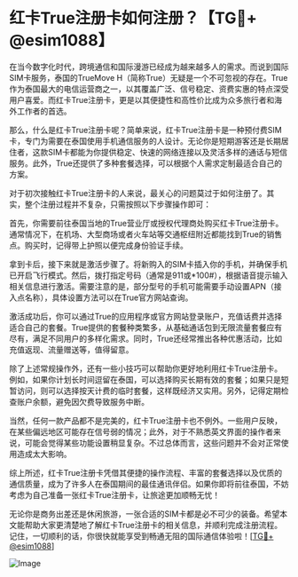 # 红卡True注册卡如何注册？【TG💪+ @esim1088】

在当今数字化时代，跨境通信和国际漫游已经成为越来越多人的需求。而说到国际SIM卡服务，泰国的TrueMove H（简称True）无疑是一个不可忽视的存在。True作为泰国最大的电信运营商之一，以其覆盖广泛、信号稳定、资费实惠的特点深受用户喜爱。而红卡True注册卡，更是以其便捷性和高性价比成为众多旅行者和海外工作者的首选。

那么，什么是红卡True注册卡呢？简单来说，红卡True注册卡是一种预付费SIM卡，专门为需要在泰国使用手机通信服务的人设计。无论你是短期游客还是长期居住者，这款SIM卡都能为你提供稳定、快速的网络连接以及灵活多样的通话与短信服务。此外，True还提供了多种套餐选择，可以根据个人需求定制最适合自己的方案。

对于初次接触红卡True注册卡的人来说，最关心的问题莫过于如何注册了。其实，整个注册过程并不复杂，只需按照以下步骤操作即可：

首先，你需要前往泰国当地的True营业厅或授权代理商处购买红卡True注册卡。通常情况下，在机场、大型商场或者火车站等交通枢纽附近都能找到True的销售点。购买时，记得带上护照以便完成身份验证手续。

拿到卡后，接下来就是激活步骤了。将新购入的SIM卡插入你的手机，并确保手机已开启飞行模式。然后，拨打指定号码（通常是911或*100#），根据语音提示输入相关信息进行激活。需要注意的是，部分型号的手机可能需要手动设置APN（接入点名称），具体设置方法可以在True官方网站查询。

激活成功后，你可以通过True的应用程序或官方网站登录账户，充值话费并选择适合自己的套餐。True提供的套餐种类繁多，从基础通话包到无限流量套餐应有尽有，满足不同用户的多样化需求。同时，True还经常推出各种优惠活动，比如充值返现、流量赠送等，值得留意。

除了上述常规操作外，还有一些小技巧可以帮助你更好地利用红卡True注册卡。例如，如果你计划长时间逗留在泰国，可以选择购买长期有效的套餐；如果只是短暂访问，则可以选择按天计费的临时套餐，这样既经济又实用。另外，记得定期检查账户余额，避免因欠费导致服务中断。

当然，任何一款产品都不是完美的，红卡True注册卡也不例外。一些用户反映，在某些偏远地区可能存在信号弱的情况；此外，对于不熟悉英文界面的操作者来说，可能会觉得某些功能设置稍显复杂。不过总体而言，这些问题并不会对正常使用造成太大影响。

综上所述，红卡True注册卡凭借其便捷的操作流程、丰富的套餐选择以及优质的通信质量，成为了许多人在泰国期间的最佳通讯伴侣。如果你即将前往泰国，不妨考虑为自己准备一张红卡True注册卡，让旅途更加顺畅无忧！

无论你是商务出差还是休闲旅游，一张合适的SIM卡都是必不可少的装备。希望本文能帮助大家更清楚地了解红卡True注册卡的相关信息，并顺利完成注册流程。记住，一切顺利的话，你很快就能享受到畅通无阻的国际通信体验啦！[[TG💪+ @esim1088](https://t.me/s/esim1088)]

![Image](https://i.postimg.cc/4NQfJmqS/Snipaste-2025-05-13-00-14-12.png)